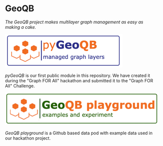 # GeoQB

_The GeoQB project makes multilayer graph management as easy as making a cake._

[![temp_logo](pyGeoQB/docs/temp_logo.png)](https://github.com/GeoQB/geoqb/tree/main/pyGeoQB)

_pyGeoQB_ is our first public module in this repository. We have created it during the "Graph FOR All" hackathon and submitted it to the "Graph FOR All" Challenge.

[![img.png](pyGeoQB/docs/temp_logo_pg.png)](https://github.com/GeoQB/geoqb-playground)

_GeoQB playground_ is a Github based data pod with example data used in our hackathon project.


